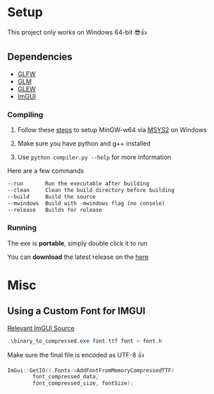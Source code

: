 
# Setup
This project only works on Windows 64-bit 😎👍

## Dependencies
* [GLFW](https://www.glfw.org/)
* [GLM](https://glm.g-truc.net/0.9.9/)
* [GLEW](https://glew.sourceforge.net/)
* [ImGUI](https://github.com/ocornut/imgui)

### Compiling

1. Follow these [steps](https://code.visualstudio.com/docs/cpp/config-mingw) to setup MinGW-w64 via [MSYS2](https://www.msys2.org/) on Windows

2. Make sure you have python and g++ installed

3. Use `python compiler.py --help` for more information

Here are a few commands

```txt
--run       Run the executable after building
--clean     Clean the build directory before building
--build     Build the source
--mwindows  Build with -mwindows flag (no console)
--release   Builds for release
  ```

### Running

The exe is **portable**, simply double click it to run

You can **download** the latest release on the [here](https://github.com/Macawls/OpenGL/releases/latest)

# Misc
## Using a Custom Font for IMGUI

[Relevant ImGUI Source](https://github.com/ocornut/imgui/blob/master/misc/fonts/binary_to_compressed_c.cpp)

```powershell
.\binary_to_compressed.exe font.ttf font > font.h
```
Make sure the final file is encoded as UTF-8 👍

```cpp
ImGui::GetIO().Fonts->AddFontFromMemoryCompressedTTF(
        font_compressed_data, 
        font_compressed_size, fontSize);
```

